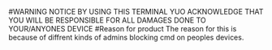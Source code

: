 #WARNING NOTICE
BY USING THIS TERMINAL YUO ACKNOWLEDGE THAT YOU WILL BE RESPONSIBLE FOR ALL DAMAGES DONE TO YOUR/ANYONES DEVICE
#Reason for product
The reason for this is because of diffrent kinds of admins blocking cmd on peoples devices.
